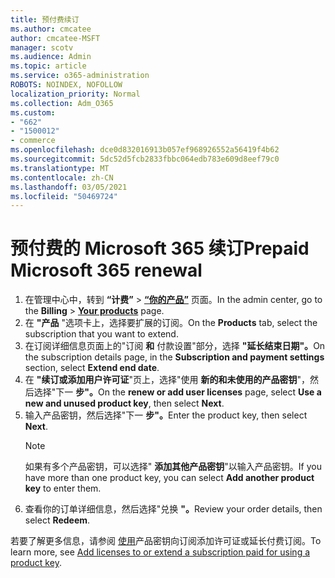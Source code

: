 ```yaml
---
title: 预付费续订
ms.author: cmcatee
author: cmcatee-MSFT
manager: scotv
ms.audience: Admin
ms.topic: article
ms.service: o365-administration
ROBOTS: NOINDEX, NOFOLLOW
localization_priority: Normal
ms.collection: Adm_O365
ms.custom:
- "662"
- "1500012"
- commerce
ms.openlocfilehash: dce0d832016913b057ef968926552a56419f4b62
ms.sourcegitcommit: 5dc52d5fcb2833fbbc064edb783e609d8eef79c0
ms.translationtype: MT
ms.contentlocale: zh-CN
ms.lasthandoff: 03/05/2021
ms.locfileid: "50469724"
---
```

# <a name="prepaid-microsoft-365-renewal"></a><span data-ttu-id="53545-102">预付费的 Microsoft 365 续订</span><span class="sxs-lookup"><span data-stu-id="53545-102">Prepaid Microsoft 365 renewal</span></span>

1. <span data-ttu-id="53545-103">在管理中心中，转到 **“计费”** \> **[“你的产品”](https://go.microsoft.com/fwlink/p/?linkid=842054)** 页面。</span><span class="sxs-lookup"><span data-stu-id="53545-103">In the admin center, go to the **Billing** \> **[Your products](https://go.microsoft.com/fwlink/p/?linkid=842054)** page.</span></span>
2. <span data-ttu-id="53545-104">在 **"产品** "选项卡上，选择要扩展的订阅。</span><span class="sxs-lookup"><span data-stu-id="53545-104">On the **Products** tab, select the subscription that you want to extend.</span></span>
3. <span data-ttu-id="53545-105">在订阅详细信息页面上的"订阅 **和** 付款设置"部分，选择 **"延长结束日期"。**</span><span class="sxs-lookup"><span data-stu-id="53545-105">On the subscription details page, in the **Subscription and payment settings** section, select **Extend end date**.</span></span>
4. <span data-ttu-id="53545-106">在 **"续订或添加用户许可证**"页上，选择"使用 **新的和未使用的产品密钥**"，然后选择"下一 **步"。**</span><span class="sxs-lookup"><span data-stu-id="53545-106">On the **renew or add user licenses** page, select **Use a new and unused product key**, then select **Next**.</span></span>
5. <span data-ttu-id="53545-107">输入产品密钥，然后选择"下一 **步"。**</span><span class="sxs-lookup"><span data-stu-id="53545-107">Enter the product key, then select **Next**.</span></span>
    > [!NOTE]
    > <span data-ttu-id="53545-108">如果有多个产品密钥，可以选择" **添加其他产品密钥**"以输入产品密钥。</span><span class="sxs-lookup"><span data-stu-id="53545-108">If you have more than one product key, you can select **Add another product key** to enter them.</span></span>
6. <span data-ttu-id="53545-109">查看你的订单详细信息，然后选择"兑换 **"。**</span><span class="sxs-lookup"><span data-stu-id="53545-109">Review your order details, then select **Redeem**.</span></span>

<span data-ttu-id="53545-110">若要了解更多信息，请参阅 [使用](https://docs.microsoft.com/microsoft-365/commerce/licenses/add-licenses-using-product-key)产品密钥向订阅添加许可证或延长付费订阅。</span><span class="sxs-lookup"><span data-stu-id="53545-110">To learn more, see [Add licenses to or extend a subscription paid for using a product key](https://docs.microsoft.com/microsoft-365/commerce/licenses/add-licenses-using-product-key).</span></span>